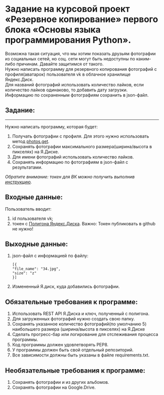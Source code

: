 # Задание на курсовой проект «Резервное копирование» первого блока «Основы языка программирования Python».
Возможна такая ситуация, что мы хотим показать друзьям фотографии из социальных сетей, но соц. сети могут быть недоступны по каким-либо причинам. Давайте защитимся от такого.  
Нужно написать программу для резервного копирования фотографий с профиля(аватарок) пользователя vk в облачное хранилище Яндекс.Диск.  
Для названий фотографий использовать количество лайков, если количество лайков одинаково, то добавить дату загрузки.  
Информацию по сохраненным фотографиям сохранить в json-файл.

## Задание:
___
Нужно написать программу, которая будет:

1. Получать фотографии с профиля. Для этого нужно использовать метод [photos.get](https://vk.com/dev.php?method=photos.get).
2. Сохранять фотографии максимального размера(ширина/высота в пикселях) на Я.Диске.
3. Для имени фотографий использовать количество лайков.
4. Сохранять информацию по фотографиям в json-файл с результатами.
   
*Обратите внимание: токен для ВК можно получить выполнив [инструкцию](https://docs.google.com/document/d/1_xt16CMeaEir-tWLbUFyleZl6woEdJt-7eyva1coT3w/edit).*

## Входные данные:
Пользователь вводит:

1. id пользователя vk;
2. токен с [Полигона Яндекс.Диска](https://yandex.ru/dev/disk/poligon/). Важно: Токен публиковать в github не нужно!
## Выходные данные:
1. json-файл с информацией по файлу:  
    ```  
    [{  
    "file_name": "34.jpg",  
    "size": "z"  
    }]
2. Измененный Я.диск, куда добавились фотографии.​​
## Обязательные требования к программе:
1. Использовать REST API Я.Диска и ключ, полученный с полигона.
2. Для загруженных фотографий нужно создать свою папку.
3. Сохранять указанное количество фотографий(по умолчанию 5) наибольшего размера (ширина/высота в пикселях) на Я.Диске
4. Сделать прогресс-бар или логирование для отслеживания процесса программы.
5. Код программы должен удовлетворять PEP8.
6. У программы должен быть свой отдельный репозиторий.
7. Все зависимости должны быть указаны в файле requiremеnts.txt.​
## Необязательные требования к программе:
1. Сохранять фотографии и из других альбомов.
2. Сохранять фотографии на Google.Drive.